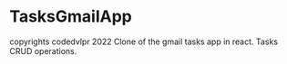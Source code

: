# TasksGmailApp
copyrights codedvlpr 2022
Clone of the gmail tasks app in react.
Tasks CRUD operations.

